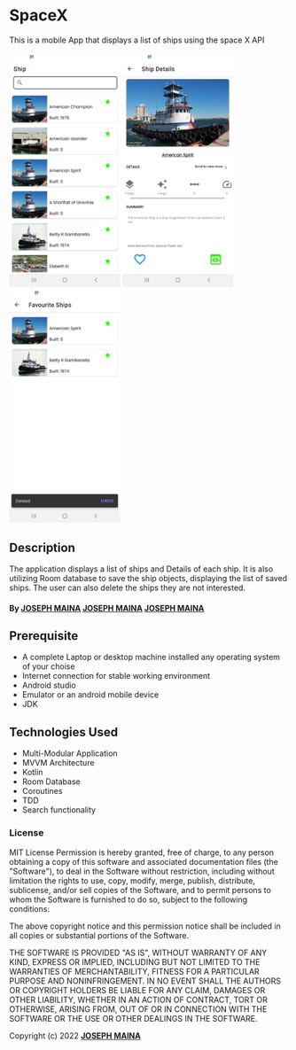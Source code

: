 # SpaceX
This is a mobile App that displays a list of ships using the space X API

<p align="horizontal">
<img src="images/dashboard.jpeg" width="200" >
<img src="images/shipdetails.jpeg" width="200" >
<img src="images/savedships.jpeg" width="200" >
</p>

## Description
The application displays a list of ships and Details of each ship. It is also utilizing Room database to save the ship objects, displaying the list of saved ships. The user can also delete the ships they are not interested.
#### By **[JOSEPH MAINA](https://github.com/JMDev2)** **[JOSEPH MAINA](https://github.com/JMDev2)** **[JOSEPH MAINA](https://github.com/JMDev2)**




## Prerequisite
* A complete Laptop or desktop machine installed any operating system of your choise
* Internet connection for stable working environment
* Android studio
* Emulator or an android mobile device
* JDK	


## Technologies Used
* Multi-Modular Application
* MVVM Architecture
* Kotlin
* Room Database
* Coroutines
* TDD
* Search functionality

### License

MIT License
Permission is hereby granted, free of charge, to any person obtaining a copy
of this software and associated documentation files (the "Software"), to deal
in the Software without restriction, including without limitation the rights
to use, copy, modify, merge, publish, distribute, sublicense, and/or sell
copies of the Software, and to permit persons to whom the Software is
furnished to do so, subject to the following conditions:

The above copyright notice and this permission notice shall be included in all
copies or substantial portions of the Software.

THE SOFTWARE IS PROVIDED "AS IS", WITHOUT WARRANTY OF ANY KIND, EXPRESS OR
IMPLIED, INCLUDING BUT NOT LIMITED TO THE WARRANTIES OF MERCHANTABILITY,
FITNESS FOR A PARTICULAR PURPOSE AND NONINFRINGEMENT. IN NO EVENT SHALL THE
AUTHORS OR COPYRIGHT HOLDERS BE LIABLE FOR ANY CLAIM, DAMAGES OR OTHER
LIABILITY, WHETHER IN AN ACTION OF CONTRACT, TORT OR OTHERWISE, ARISING FROM,
OUT OF OR IN CONNECTION WITH THE SOFTWARE OR THE USE OR OTHER DEALINGS IN THE
SOFTWARE.<br>

Copyright (c) 2022 **[JOSEPH MAINA](https://github.com/JOSEPHMAINA1995)**
